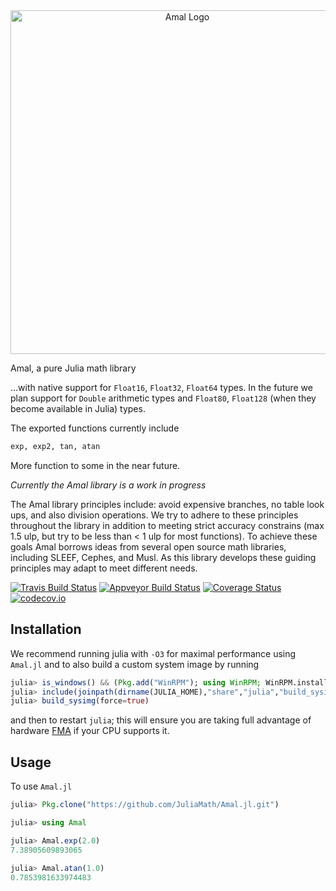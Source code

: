 <div align="center"><img src="https://cloud.githubusercontent.com/assets/4319522/19087675/e8a6ea96-8a40-11e6-8f2e-450bef7c1ec9.png" alt="Amal Logo" width="550"></img> </div>

Amal, a pure Julia math library

...with native support for `Float16`, `Float32`, `Float64` types. In the future we plan support for `Double` arithmetic types and `Float80`, `Float128` (when they become available in Julia) types.


The exported functions currently include
```julia
exp, exp2, tan, atan
```
More function to some in the near future. 

*Currently the Amal library is a work in progress*


The Amal library principles include: avoid expensive branches, no table look ups, and also division operations.
We try to adhere to these principles throughout the library in addition to meeting strict accuracy constrains (max 1.5 ulp, but try to be less than < 1 ulp for most functions). To achieve these goals Amal borrows ideas from several open source math libraries, including SLEEF, Cephes, and Musl. As this library develops these guiding principles may adapt to meet different needs.

[![Travis Build Status](https://travis-ci.org/JuliaMath/Amal.jl.svg?branch=master)](https://travis-ci.org/JuliaMath/Amal.jl)
[![Appveyor Build Status](https://ci.appveyor.com/api/projects/status/307l6b799amrpvks/branch/master?svg=true)](https://ci.appveyor.com/project/musm/Amal-jl/branch/master)
[![Coverage Status](https://coveralls.io/repos/JuliaMath/Amal.jl/badge.svg?branch=master&service=github)](https://coveralls.io/github/JuliaMath/Amal.jl?branch=master)
[![codecov.io](http://codecov.io/github/JuliaMath/Amal.jl/coverage.svg?branch=master)](http://codecov.io/github/JuliaMath/Amal.jl?branch=master)

## Installation

We recommend running julia with `-O3` for maximal performance using `Amal.jl` and to also build a custom system image by running
```julia
julia> is_windows() && (Pkg.add("WinRPM"); using WinRPM; WinRPM.install("gcc"))
julia> include(joinpath(dirname(JULIA_HOME),"share","julia","build_sysimg.jl"))
julia> build_sysimg(force=true)
```
and then to restart `julia`; this will ensure you are taking full advantage of hardware [FMA](https://en.wikipedia.org/wiki/FMA_instruction_set)  if your CPU supports it.

## Usage

To use  `Amal.jl`
```julia
julia> Pkg.clone("https://github.com/JuliaMath/Amal.jl.git")

julia> using Amal

julia> Amal.exp(2.0)
7.38905609893065

julia> Amal.atan(1.0)
0.7853981633974483
```
